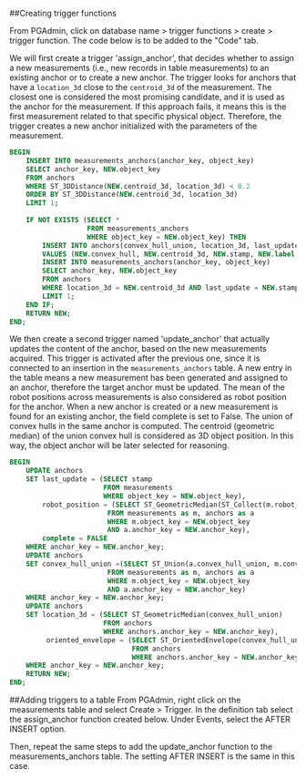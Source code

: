 ##Creating trigger functions

From PGAdmin, click on database name > trigger functions > create > trigger function.
The code below is to be added to the "Code" tab.

We will first create a trigger 'assign_anchor', that 
decides whether to assign a new measurements (i.e., new records in table measurements) to an existing anchor or to create a new anchor.
The trigger looks for anchors that have a `location_3d` close to the `centroid_3d` of the measurement. The closest one is considered the most promising candidate, and it is used as the anchor for the measurement.
If this approach fails, it means this is the first measurement related to that specific physical object. Therefore, the trigger creates a new anchor initialized with the parameters of the measurement.


```sql
BEGIN
	INSERT INTO measurements_anchors(anchor_key, object_key)
	SELECT anchor_key, NEW.object_key
	FROM anchors
	WHERE ST_3DDistance(NEW.centroid_3d, location_3d) < 0.2
	ORDER BY ST_3DDistance(NEW.centroid_3d, location_3d)
	LIMIT 1;
	
	IF NOT EXISTS (SELECT * 
				   FROM measurements_anchors
				   WHERE object_key = NEW.object_key) THEN
		INSERT INTO anchors(convex_hull_union, location_3d, last_update, label, robot_position, complete)
		VALUES (NEW.convex_hull, NEW.centroid_3d, NEW.stamp, NEW.label, NEW.robot_position, FALSE);
        INSERT INTO measurements_anchors(anchor_key, object_key)
		SELECT anchor_key, NEW.object_key
		FROM anchors
		WHERE location_3d = NEW.centroid_3d AND last_update = NEW.stamp
		LIMIT 1;
	END IF;
	RETURN NEW;
END;
```

We then create a second trigger named 'update_anchor' that actually updates the content of the anchor, based on the new measurements acquired.
This trigger is activated after the previous one, since it is connected to an insertion in the `measurements_anchors` table. 
A new entry in the table means a new measurement has been generated and assigned to an anchor, therefore the target anchor must be updated. 
The mean of the robot positions across measurements is also considered as robot position for the anchor. 
When a new anchor is created or a new measurement is found for an existing anchor, the field complete is set to False.
The union of convex hulls in the same anchor is computed. 
The centroid (geometric median) of the union convex hull is considered as 3D object position.
In this way, the object anchor will be later selected for reasoning. 

```sql
BEGIN
    UPDATE anchors
    SET last_update = (SELECT stamp
                       FROM measurements
                       WHERE object_key = NEW.object_key),
        robot_position = (SELECT ST_GeometricMedian(ST_Collect(m.robot_position, a.robot_position))
                        FROM measurements as m, anchors as a 
                        WHERE m.object_key = NEW.object_key
                        AND a.anchor_key = NEW.anchor_key),
        complete = FALSE
    WHERE anchor_key = NEW.anchor_key;
    UPDATE anchors
    SET convex_hull_union =(SELECT ST_Union(a.convex_hull_union, m.convex_hull)
                        FROM measurements as m, anchors as a 
                        WHERE m.object_key = NEW.object_key
                        AND a.anchor_key = NEW.anchor_key)
    WHERE anchor_key = NEW.anchor_key;    
    UPDATE anchors
    SET location_3d = (SELECT ST_GeometricMedian(convex_hull_union)
                       FROM anchors
                       WHERE anchors.anchor_key = NEW.anchor_key),
         oriented_envelope = (SELECT ST_OrientedEnvelope(convex_hull_union)
                              FROM anchors
                              WHERE anchors.anchor_key = NEW.anchor_key)
    WHERE anchor_key = NEW.anchor_key;
    RETURN NEW;
END;
```
##Adding triggers to a table
From PGAdmin, right click on the measurements table and select Create > Trigger. 
In the definition tab select the assign_anchor function created below. 
Under Events, select the AFTER INSERT option. 

Then, repeat the same steps to add the update_anchor function to the measurements_anchors table.
The setting AFTER INSERT is the same in this case. 